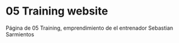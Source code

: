 <h1>05 Training website</h1>

<p>Página de 05 Training, emprendimiento de el entrenador Sebastian Sarmientos</p>
